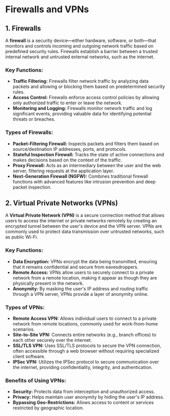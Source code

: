 # Firewalls and VPNs

## 1. Firewalls

A **firewall** is a security device—either hardware, software, or both—that monitors and controls incoming and outgoing network traffic based on predefined security rules. Firewalls establish a barrier between a trusted internal network and untrusted external networks, such as the internet. 

### Key Functions:
- **Traffic Filtering:** Firewalls filter network traffic by analyzing data packets and allowing or blocking them based on predetermined security rules.
- **Access Control:** Firewalls enforce access control policies by allowing only authorized traffic to enter or leave the network.
- **Monitoring and Logging:** Firewalls monitor network traffic and log significant events, providing valuable data for identifying potential threats or breaches.

### Types of Firewalls:
- **Packet-Filtering Firewall:** Inspects packets and filters them based on source/destination IP addresses, ports, and protocols.
- **Stateful Inspection Firewall:** Tracks the state of active connections and makes decisions based on the context of the traffic.
- **Proxy Firewall:** Acts as an intermediary between the user and the web server, filtering requests at the application layer.
- **Next-Generation Firewall (NGFW):** Combines traditional firewall functions with advanced features like intrusion prevention and deep packet inspection.

## 2. Virtual Private Networks (VPNs)

A **Virtual Private Network (VPN)** is a secure connection method that allows users to access the internet or private networks remotely by creating an encrypted tunnel between the user's device and the VPN server. VPNs are commonly used to protect data transmission over untrusted networks, such as public Wi-Fi.

### Key Functions:
- **Data Encryption:** VPNs encrypt the data being transmitted, ensuring that it remains confidential and secure from eavesdroppers.
- **Remote Access:** VPNs allow users to securely connect to a private network from a remote location, making it appear as though they are physically present in the network.
- **Anonymity:** By masking the user's IP address and routing traffic through a VPN server, VPNs provide a layer of anonymity online.

### Types of VPNs:
- **Remote Access VPN:** Allows individual users to connect to a private network from remote locations, commonly used for work-from-home scenarios.
- **Site-to-Site VPN:** Connects entire networks (e.g., branch offices) to each other securely over the internet.
- **SSL/TLS VPN:** Uses SSL/TLS protocols to secure the VPN connection, often accessible through a web browser without requiring specialized client software.
- **IPSec VPN:** Utilizes the IPSec protocol to secure communication over the internet, providing confidentiality, integrity, and authentication.

### Benefits of Using VPNs:
- **Security:** Protects data from interception and unauthorized access.
- **Privacy:** Helps maintain user anonymity by hiding the user's IP address.
- **Bypassing Geo-Restrictions:** Allows access to content or services restricted by geographic location.
